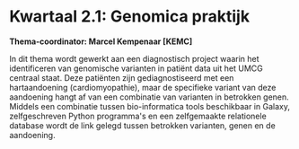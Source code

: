 # Kwartaal 2.1: Genomica praktijk

**Thema-coordinator: Marcel Kempenaar [KEMC]**

In dit thema wordt gewerkt aan een diagnostisch project waarin het identificeren van genomische varianten in patiënt data uit het UMCG centraal staat. Deze patiënten zijn gediagnostiseerd met een hartaandoening (cardiomyopathie), maar de specifieke variant van deze aandoening hangt af van een combinatie van varianten in betrokken genen. Middels een combinatie tussen bio-informatica tools beschikbaar in Galaxy, zelfgeschreven Python programma's en een zelfgemaakte relationele database wordt de link gelegd tussen betrokken varianten, genen en de aandoening.
